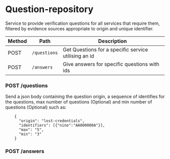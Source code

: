 
# Question-repository

Service to provide verification questions for all services that require them, filtered by evidence sources appropriate to origin and unique identifier.



| Method | Path                                             | Description                                           |
|--------|--------------------------------------------------|-------------------------------------------------------|
|  POST  | ```/questions```                                 | Get Questions for a specific service utilising an id  |
|  POST  | ```/answers```                                   | Give answers for specific questions with ids          |


### POST /questions
 Send a json body containing the question origin, a sequence of identifies for the questions, max number of questions (Optional) and min number of questions (Optional) such as: 
 ```
     { 
       "origin": "lost-credentials",
       "identifiers": [{"nino":"AA000000A"}],
       "max": "5",
       "min": "3"
     }
 ```
  
  ### POST /answers
  